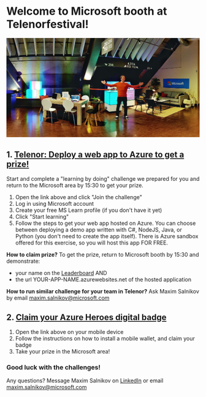 # Welcome to Microsoft booth at Telenorfestival!

<p align="center">
    <img src="assets/conference.jpg" width="600">
</p>

## 1. [Telenor: Deploy a web app to Azure to get a prize!](https://docs.microsoft.com/en-us/learn/challenges?id=6a9cb62d-adbd-49c8-832e-9b839a5034bd)

Start and complete a "learning by doing" challenge we prepared for you and return to the Microsoft area by 15:30 to get your prize.

1. Open the link above and click "Join the challenge"
2. Log in using Microsoft account
3. Create your free MS Learn profile (if you don't have it yet)
4. Click "Start learning"
5. Follow the steps to get your web app hosted on Azure. You can choose between deploying a demo app written with C#, NodeJS, Java, or Python (you don't need to create the app itself). There is Azure sandbox offered for this exercise, so you will host this app FOR FREE.

**How to claim prize?**
To get the prize, return to Microsoft booth by 15:30 and demonstrate:
- your name on the [Leaderboard](https://docs.microsoft.com/en-us/learn/challenges?id=6a9cb62d-adbd-49c8-832e-9b839a5034bd) AND
- the url YOUR-APP-NAME.azurewebsites.net of the hosted application

**How to run similar challenge for your team in Telenor?**
Ask Maxim Salnikov by email [maxim.salnikov@microsoft.com](mailto:maxim.salnikov@microsoft.com)

## 2. [Claim your Azure Heroes digital badge](https://jumpnet.beam.enjin.io/claim/1d514ece7e79561232403d8a360986ee)

1.	Open the link above on your mobile device
2.	Follow the instructions on how to install a mobile wallet, and claim your badge
3.	Take your prize in the Microsoft area!


### Good luck with the challenges!
Any questions? Message Maxim Salnikov on [LinkedIn](https://linkedin.com/in/webmax) or email [maxim.salnikov@microsoft.com](mailto:maxim.salnikov@microsoft.com)
